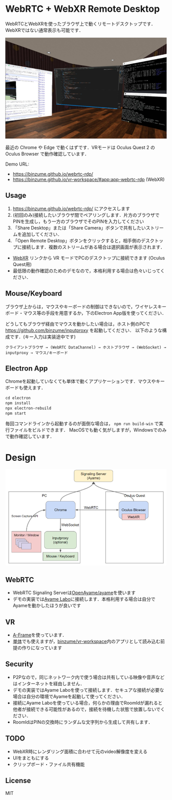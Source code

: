 # WebRTC + WebXR Remote Desktop

WebRTCとWebXRを使ったブラウザ上で動くリモートデスクトップです．WebXRではない通常表示も可能です．

![Screenshot](screenshot-xr.png)

最近の Chrome や Edge で動くはずです．VRモードは Oculus Quest 2 の Oculus Browser で動作確認しています．

Demo URL:
- https://binzume.github.io/webrtc-rdp/
- https://binzume.github.io/vr-workspace/#app:app-webrtc-rdp (WebXR)

## Usage

1. https://binzume.github.io/webrtc-rdp/ にアクセスします
2. (初回のみ)接続したいブラウザ間でペアリングします．片方のブラウザでPINを生成し，もう一方のブラウザでそのPINを入力してください
3. 「Share Desktop」または「Share Camera」ボタンで共有したいストリームを追加してください．
4. 「Open Remote Desktop」ボタンをクリックすると，相手側のデスクトップに接続します．複数のストリームがある場合は選択画面が表示されます．

- [WebXR](https://binzume.github.io/vr-workspace/#app:app-webrtc-rdp) リンクから VR モードでPCのデスクトップに接続できます (Oculus Quest用)
- 最低限の動作確認のためのデモなので，本格利用する場合は色々いじってください．

## Mouse/Keyboard

ブラウザ上からは，マウスやキーボードの制御はできないので，ワイヤレスキーボード・マウス等の手段を用意するか，下のElectron App版を使ってください．

どうしてもブラウザ経由でマウスを動かしたい場合は，ホスト側のPCで https://github.com/binzume/inputproxy を起動してください．
以下のような構成です．(キー入力は実装途中です)

```
クライアントブラウザ → (WebRTC DataChannel) → ホストブラウザ → (WebSocket) → inputproxy → マウス/キーボード
```

## Electron App

Chromeを起動していなくても単体で動くアプリケーションです．マウスやキーボードも使えます．

```
cd electron
npm install
npx electron-rebuild
npm start
```

毎回コマンドラインから起動するのが面倒な場合は， `npm run build-win` で実行ファイルをビルドできます．
MacOSでも動く気がしますが，Windowsでのみで動作確認しています．

# Design

![Design](design.png)

## WebRTC

- WebRTC Signaling Serverは[OpenAyame/ayame](https://github.com/OpenAyame/ayame)を使います
- デモの実装では[Ayame Labo](https://ayame-labo.shiguredo.jp/)に接続します．本格利用する場合は自分でAyameを動かしたほうが良いです

## VR

- [A-Frame](https://aframe.io/)を使っています．
- [単体](https://binzume.github.io/webrtc-rdp/webxr/)でも使えますが，[binzume/vr-workspace](https://github.com/binzume/vr-workspace)内のアプリとして読み込む前提の作りになっています

## Security

- P2Pなので，同じネットワーク内で使う場合は共有している映像や音声などはインターネットを経由しません．
- デモの実装ではAyame Laboを使って接続します．セキュアな接続が必要な場合は自分の環境でAyameを起動して使ってください．
- 接続にAyame Laboを使っている場合，何らかの理由でRoomIdが漏れると他者が接続できる可能性があるので，接続を待機した状態で放置しないでください．
- RoomIdはPINの交換時にランダムな文字列から生成して共有します．

## TODO

- WebXR時にレンダリング面積に合わせて元のvideo解像度を変える
- UIをまともにする
- クリップボード・ファイル共有機能

## License

MIT
